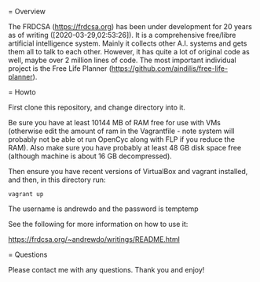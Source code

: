 = Overview

The FRDCSA (https://frdcsa.org) has been under development for 20
years as of writing ([2020-03-29,02:53:26]).  It is a comprehensive
free/libre artificial intelligence system.  Mainly it collects other
A.I. systems and gets them all to talk to each other.  However, it has
quite a lot of original code as well, maybe over 2 million lines of
code.  The most important individual project is the Free Life Planner
(https://github.com/aindilis/free-life-planner).

= Howto

First clone this repository, and change directory into it.

Be sure you have at least 10144 MB of RAM free for use with VMs
(otherwise edit the amount of ram in the Vagrantfile - note system
will probably not be able ot run OpenCyc along with FLP if you reduce
the RAM).  Also make sure you have probably at least 48 GB disk space 
free (although machine is about 16 GB decompressed).

Then ensure you have recent versions of VirtualBox and vagrant
installed, and then, in this directory run:

`vagrant up`

The username is andrewdo and the password is temptemp

See the following for more information on how to use it:

https://frdcsa.org/~andrewdo/writings/README.html

= Questions

Please contact me with any questions.  Thank you and enjoy!

